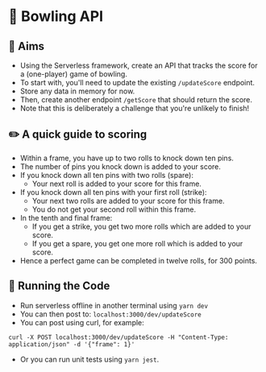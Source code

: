 # 🎳 Bowling API

## 🎯 Aims

- Using the Serverless framework, create an API that tracks the score for a (one-player) game of bowling.
- To start with, you'll need to update the existing `/updateScore` endpoint.
- Store any data in memory for now.
- Then, create another endpoint `/getScore` that should return the score.
- Note that this is deliberately a challenge that you're unlikely to finish!

## ✏️ A quick guide to scoring

- Within a frame, you have up to two rolls to knock down ten pins.
- The number of pins you knock down is added to your score.
- If you knock down all ten pins with two rolls (spare):
  - Your next roll is added to your score for this frame.
- If you knock down all ten pins with your first roll (strike):
  - Your next two rolls are added to your score for this frame.
  - You do not get your second roll within this frame.
- In the tenth and final frame:
  - If you get a strike, you get two more rolls which are added to your score.
  - If you get a spare, you get one more roll which is added to your score.
- Hence a perfect game can be completed in twelve rolls, for 300 points.

## 🚀 Running the Code

- Run serverless offline in another terminal using `yarn dev`
- You can then post to: `localhost:3000/dev/updateScore`
- You can post using curl, for example:

```
curl -X POST localhost:3000/dev/updateScore -H "Content-Type: application/json" -d '{"frame": 1}'
```

- Or you can run unit tests using `yarn jest`.
